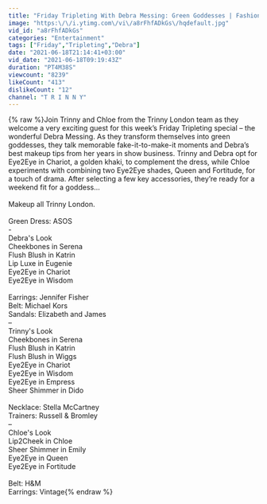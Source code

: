 ```yaml
---
title: "Friday Tripleting With Debra Messing: Green Goddesses | Fashion Haul | Trinny"
image: "https:\/\/i.ytimg.com\/vi\/a8rFhfADkGs\/hqdefault.jpg"
vid_id: "a8rFhfADkGs"
categories: "Entertainment"
tags: ["Friday","Tripleting","Debra"]
date: "2021-06-18T21:14:41+03:00"
vid_date: "2021-06-18T09:19:43Z"
duration: "PT4M38S"
viewcount: "8239"
likeCount: "413"
dislikeCount: "12"
channel: "T R I N N Y"
---
```

{% raw %}Join Trinny and Chloe from the Trinny London team as they welcome a very exciting guest for this week’s Friday Tripleting special – the wonderful Debra Messing. As they transform themselves into green goddesses, they talk memorable fake-it-to-make-it moments and Debra’s best makeup tips from her years in show business. Trinny and Debra opt for Eye2Eye in Chariot, a golden khaki, to complement the dress, while Chloe experiments with combining two Eye2Eye shades, Queen and Fortitude, for a touch of drama. After selecting a few key accessories, they’re ready for a weekend fit for a goddess…<br /><br />Makeup all Trinny London.<br /><br />Green Dress: ASOS <br />- <br />Debra's Look <br />Cheekbones in Serena <br />Flush Blush in Katrin <br />Lip Luxe in Eugenie <br />Eye2Eye in Chariot <br />Eye2Eye in Wisdom <br /><br />Earrings: Jennifer Fisher <br />Belt: Michael Kors <br />Sandals: Elizabeth and James<br /> – <br />Trinny's Look <br />Cheekbones in Serena <br />Flush Blush in Katrin <br />Flush Blush in Wiggs <br />Eye2Eye in Chariot <br />Eye2Eye in Wisdom <br />Eye2Eye in Empress <br />Sheer Shimmer in Dido <br /><br />Necklace: Stella McCartney <br />Trainers: Russell &amp; Bromley <br />– <br />Chloe's Look <br />Lip2Cheek in Chloe <br />Sheer Shimmer in Emily <br />Eye2Eye in Queen <br />Eye2Eye in Fortitude <br /><br />Belt: H&amp;M <br />Earrings: Vintage{% endraw %}
